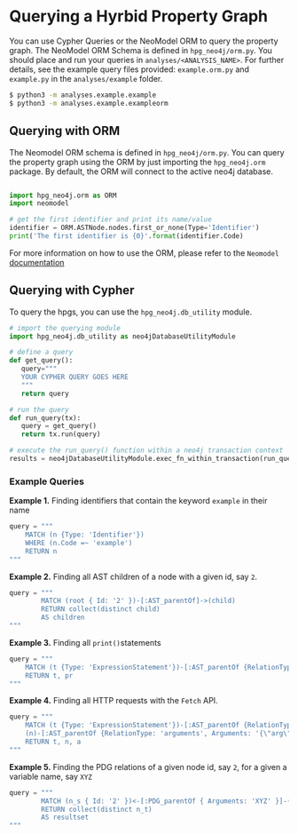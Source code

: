 # Querying a Hyrbid Property Graph

You can use Cypher Queries or the NeoModel ORM to query the property graph. The NeoModel ORM Schema is defined in `hpg_neo4j/orm.py`.
You should place and run your queries in `analyses/<ANALYSIS_NAME>`. For further details, see the example query files provided: `example.orm.py` and `example.py` in the `analyses/example` folder.

```sh
$ python3 -m analyses.example.example
$ python3 -m analyses.example.exampleorm  
```

## Querying with ORM
The Neomodel ORM schema is defined in `hpg_neo4j/orm.py`. You can query the property graph using the ORM by just importing the `hpg_neo4j.orm` package. By default, the ORM will connect to the active neo4j database.

```python

import hpg_neo4j.orm as ORM
import neomodel

# get the first identifier and print its name/value 
identifier = ORM.ASTNode.nodes.first_or_none(Type='Identifier')
print('The first identifier is {0}'.format(identifier.Code)
```

For more information on how to use the ORM, please refer to the `Neomodel` [documentation](https://neomodel.readthedocs.io/en/latest/getting_started.html)



## Querying with Cypher
To query the hpgs, you can use the `hpg_neo4j.db_utility` module.
```python
# import the querying module
import hpg_neo4j.db_utility as neo4jDatabaseUtilityModule

# define a query
def get_query():
   query="""
   YOUR CYPHER QUERY GOES HERE
   """
   return query

# run the query 
def run_query(tx):
   query = get_query()
   return tx.run(query)

# execute the run_query() function within a neo4j transaction context
results = neo4jDatabaseUtilityModule.exec_fn_within_transaction(run_query)

```

### Example Queries

**Example 1.** Finding identifiers that contain the keyword `example` in their name
```python
query = """
	MATCH (n {Type: 'Identifier'})
	WHERE (n.Code =~ 'example')
	RETURN n
"""
``` 



**Example 2.** Finding all AST children of a node with a given id, say `2`.
```python
query = """
        MATCH (root { Id: '2' })-[:AST_parentOf]->(child)
        RETURN collect(distinct child)
        AS children
"""
``` 


**Example 3.** Finding all `print()`statements
```python
query = """
	MATCH (t {Type: 'ExpressionStatement'})-[:AST_parentOf {RelationType: 'expression'}]->(n {Type: 'CallExpression'})-[:AST_parentOf {RelationType: 'callee'}]-> (pr {Type: 'Identifier', Code: 'print'}), 
	RETURN t, pr
"""
``` 



**Example 4.** Finding all HTTP requests with the `Fetch` API.
```python
query = """
	MATCH (t {Type: 'ExpressionStatement'})-[:AST_parentOf {RelationType: 'expression'}]->(n {Type: 'CallExpression'})-[:AST_parentOf {RelationType: 'callee'}]-> (req {Type: 'Identifier', Code: 'fetch'}), 
	(n)-[:AST_parentOf {RelationType: 'arguments', Arguments: '{\"arg\":0}'}]->(a)
	RETURN t, n, a
"""
```


**Example 5.** Finding the PDG relations of a given node id, say `2`, for a given a variable name, say `XYZ`
```python
query = """
        MATCH (n_s { Id: '2' })<-[:PDG_parentOf { Arguments: 'XYZ' }]-(n_t)
        RETURN collect(distinct n_t) 
        AS resultset
"""
```



 

